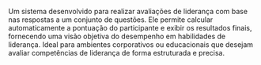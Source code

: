 Um sistema desenvolvido para realizar avaliações de liderança com base nas respostas a um conjunto de questões. Ele permite calcular automaticamente a pontuação do participante e exibir os resultados finais, fornecendo uma visão objetiva do desempenho em habilidades de liderança. Ideal para ambientes corporativos ou educacionais que desejam avaliar competências de liderança de forma estruturada e precisa.
